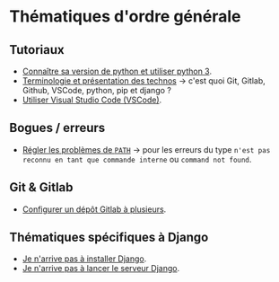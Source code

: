 # Thématiques d'ordre générale

## Tutoriaux

- [Connaître sa version de python et utiliser python 3](./connaitre-sa-version-de-python.md).
- [Terminologie et présentation des technos](./terminologie-et-presentation-des-technos.md) -> c'est quoi Git, Gitlab, Github, VSCode, python, pip et django ?
- [Utiliser Visual Studio Code (VSCode)](./utiliser-visual-studio-code.md).

## Bogues / erreurs

- [Régler les problèmes de `PATH`](./regler-les-problemes-de-path.md) -> pour les erreurs du type `n'est pas reconnu en tant que commande interne` ou `command not found`.

## Git & Gitlab

- [Configurer un dépôt Gitlab à plusieurs](./configurer-depot-gitlab.md).

## Thématiques spécifiques à Django

- [Je n'arrive pas à installer Django](./probleme-installation-django.md).
- [Je n'arrive pas à lancer le serveur Django](./probleme-lancement-serveur-django.md).
